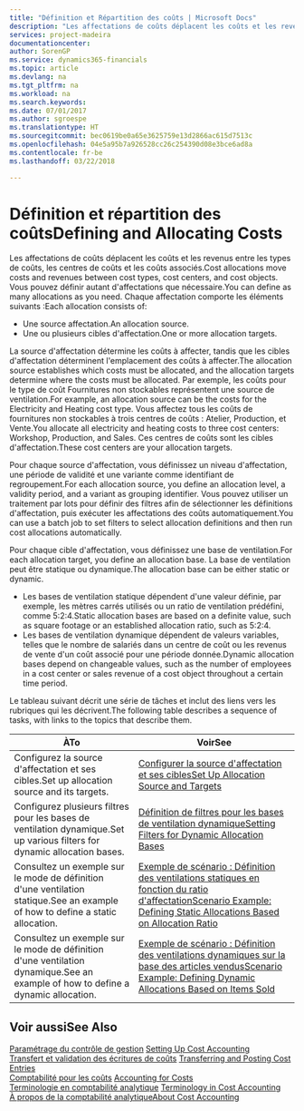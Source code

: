 ```yaml
---
title: "Définition et Répartition des coûts | Microsoft Docs"
description: "Les affectations de coûts déplacent les coûts et les revenus entre les types de coûts, les centres de coûts et les coûts associés. Vous pouvez définir autant d'affectations que nécessaire."
services: project-madeira
documentationcenter: 
author: SorenGP
ms.service: dynamics365-financials
ms.topic: article
ms.devlang: na
ms.tgt_pltfrm: na
ms.workload: na
ms.search.keywords: 
ms.date: 07/01/2017
ms.author: sgroespe
ms.translationtype: HT
ms.sourcegitcommit: bec0619be0a65e3625759e13d2866ac615d7513c
ms.openlocfilehash: 04e5a95b7a926528cc26c254390d08e3bce6ad8a
ms.contentlocale: fr-be
ms.lasthandoff: 03/22/2018

---
```

# <a name="defining-and-allocating-costs"></a><span data-ttu-id="06d7e-104">Définition et répartition des coûts</span><span class="sxs-lookup"><span data-stu-id="06d7e-104">Defining and Allocating Costs</span></span>
<span data-ttu-id="06d7e-105">Les affectations de coûts déplacent les coûts et les revenus entre les types de coûts, les centres de coûts et les coûts associés.</span><span class="sxs-lookup"><span data-stu-id="06d7e-105">Cost allocations move costs and revenues between cost types, cost centers, and cost objects.</span></span> <span data-ttu-id="06d7e-106">Vous pouvez définir autant d'affectations que nécessaire.</span><span class="sxs-lookup"><span data-stu-id="06d7e-106">You can define as many allocations as you need.</span></span> <span data-ttu-id="06d7e-107">Chaque affectation comporte les éléments suivants :</span><span class="sxs-lookup"><span data-stu-id="06d7e-107">Each allocation consists of:</span></span>  

-   <span data-ttu-id="06d7e-108">Une source affectation.</span><span class="sxs-lookup"><span data-stu-id="06d7e-108">An allocation source.</span></span>  
-   <span data-ttu-id="06d7e-109">Une ou plusieurs cibles d'affectation.</span><span class="sxs-lookup"><span data-stu-id="06d7e-109">One or more allocation targets.</span></span>  

<span data-ttu-id="06d7e-110">La source d'affectation détermine les coûts à affecter, tandis que les cibles d'affectation déterminent l'emplacement des coûts à affecter.</span><span class="sxs-lookup"><span data-stu-id="06d7e-110">The allocation source establishes which costs must be allocated, and the allocation targets determine where the costs must be allocated.</span></span> <span data-ttu-id="06d7e-111">Par exemple, les coûts pour le type de coût Fournitures non stockables représentent une source de ventilation.</span><span class="sxs-lookup"><span data-stu-id="06d7e-111">For example, an allocation source can be the costs for the Electricity and Heating cost type.</span></span> <span data-ttu-id="06d7e-112">Vous affectez tous les coûts de fournitures non stockables à trois centres de coûts : Atelier, Production, et Vente.</span><span class="sxs-lookup"><span data-stu-id="06d7e-112">You allocate all electricity and heating costs to three cost centers: Workshop, Production, and Sales.</span></span> <span data-ttu-id="06d7e-113">Ces centres de coûts sont les cibles d'affectation.</span><span class="sxs-lookup"><span data-stu-id="06d7e-113">These cost centers are your allocation targets.</span></span>  

<span data-ttu-id="06d7e-114">Pour chaque source d'affectation, vous définissez un niveau d'affectation, une période de validité et une variante comme identifiant de regroupement.</span><span class="sxs-lookup"><span data-stu-id="06d7e-114">For each allocation source, you define an allocation level, a validity period, and a variant as grouping identifier.</span></span> <span data-ttu-id="06d7e-115">Vous pouvez utiliser un traitement par lots pour définir des filtres afin de sélectionner les définitions d'affectation, puis exécuter les affectations des coûts automatiquement.</span><span class="sxs-lookup"><span data-stu-id="06d7e-115">You can use a batch job to set filters to select allocation definitions and then run cost allocations automatically.</span></span>  

<span data-ttu-id="06d7e-116">Pour chaque cible d'affectation, vous définissez une base de ventilation.</span><span class="sxs-lookup"><span data-stu-id="06d7e-116">For each allocation target, you define an allocation base.</span></span> <span data-ttu-id="06d7e-117">La base de ventilation peut être statique ou dynamique.</span><span class="sxs-lookup"><span data-stu-id="06d7e-117">The allocation base can be either static or dynamic.</span></span>  

-   <span data-ttu-id="06d7e-118">Les bases de ventilation statique dépendent d'une valeur définie, par exemple, les mètres carrés utilisés ou un ratio de ventilation prédéfini, comme 5:2:4.</span><span class="sxs-lookup"><span data-stu-id="06d7e-118">Static allocation bases are based on a definite value, such as square footage or an established allocation ratio, such as 5:2:4.</span></span>  
-   <span data-ttu-id="06d7e-119">Les bases de ventilation dynamique dépendent de valeurs variables, telles que le nombre de salariés dans un centre de coût ou les revenus de vente d'un coût associé pour une période donnée.</span><span class="sxs-lookup"><span data-stu-id="06d7e-119">Dynamic allocation bases depend on changeable values, such as the number of employees in a cost center or sales revenue of a cost object throughout a certain time period.</span></span>  

<span data-ttu-id="06d7e-120">Le tableau suivant décrit une série de tâches et inclut des liens vers les rubriques qui les décrivent.</span><span class="sxs-lookup"><span data-stu-id="06d7e-120">The following table describes a sequence of tasks, with links to the topics that describe them.</span></span>

|<span data-ttu-id="06d7e-121">À</span><span class="sxs-lookup"><span data-stu-id="06d7e-121">To</span></span>|<span data-ttu-id="06d7e-122">Voir</span><span class="sxs-lookup"><span data-stu-id="06d7e-122">See</span></span>|  
|--------|---------|  
|<span data-ttu-id="06d7e-123">Configurez la source d'affectation et ses cibles.</span><span class="sxs-lookup"><span data-stu-id="06d7e-123">Set up allocation source and its targets.</span></span>|[<span data-ttu-id="06d7e-124">Configurer la source d'affectation et ses cibles</span><span class="sxs-lookup"><span data-stu-id="06d7e-124">Set Up Allocation Source and Targets</span></span>](finance-how-to-set-up-allocation-source-and-targets.md)|  
|<span data-ttu-id="06d7e-125">Configurez plusieurs filtres pour les bases de ventilation dynamique.</span><span class="sxs-lookup"><span data-stu-id="06d7e-125">Set up various filters for dynamic allocation bases.</span></span>|[<span data-ttu-id="06d7e-126">Définition de filtres pour les bases de ventilation dynamique</span><span class="sxs-lookup"><span data-stu-id="06d7e-126">Setting Filters for Dynamic Allocation Bases</span></span>](finance-setting-filters-for-dynamic-allocation-bases.md)|  
|<span data-ttu-id="06d7e-127">Consultez un exemple sur le mode de définition d'une ventilation statique.</span><span class="sxs-lookup"><span data-stu-id="06d7e-127">See an example of how to define a static allocation.</span></span>|[<span data-ttu-id="06d7e-128">Exemple de scénario : Définition des ventilations statiques en fonction du ratio d'affectation</span><span class="sxs-lookup"><span data-stu-id="06d7e-128">Scenario Example: Defining Static Allocations Based on Allocation Ratio</span></span>](finance-scenario-example-defining-static-allocations-based-on-allocation-ratio.md)|  
|<span data-ttu-id="06d7e-129">Consultez un exemple sur le mode de définition d'une ventilation dynamique.</span><span class="sxs-lookup"><span data-stu-id="06d7e-129">See an example of how to define a dynamic allocation.</span></span>|[<span data-ttu-id="06d7e-130">Exemple de scénario : Définition des ventilations dynamiques sur la base des articles vendus</span><span class="sxs-lookup"><span data-stu-id="06d7e-130">Scenario Example: Defining Dynamic Allocations Based on Items Sold</span></span>](finance-scenario-example-defining-dynamic-allocations-based-on-items-sold.md)|  

## <a name="see-also"></a><span data-ttu-id="06d7e-131">Voir aussi</span><span class="sxs-lookup"><span data-stu-id="06d7e-131">See Also</span></span>  
 <span data-ttu-id="06d7e-132">[Paramétrage du contrôle de gestion](finance-set-up-cost-accounting.md) </span><span class="sxs-lookup"><span data-stu-id="06d7e-132">[Setting Up Cost Accounting](finance-set-up-cost-accounting.md) </span></span>  
 <span data-ttu-id="06d7e-133">[Transfert et validation des écritures de coûts](finance-transfer-and-post-cost-entries.md) </span><span class="sxs-lookup"><span data-stu-id="06d7e-133">[Transferring and Posting Cost Entries](finance-transfer-and-post-cost-entries.md) </span></span>  
 <span data-ttu-id="06d7e-134">[Comptabilité pour les coûts](finance-manage-cost-accounting.md) </span><span class="sxs-lookup"><span data-stu-id="06d7e-134">[Accounting for Costs](finance-manage-cost-accounting.md) </span></span>  
 <span data-ttu-id="06d7e-135">[Terminologie en comptabilité analytique](finance-terminology-in-cost-accounting.md) </span><span class="sxs-lookup"><span data-stu-id="06d7e-135">[Terminology in Cost Accounting](finance-terminology-in-cost-accounting.md) </span></span>  
 [<span data-ttu-id="06d7e-136">À propos de la comptabilité analytique</span><span class="sxs-lookup"><span data-stu-id="06d7e-136">About Cost Accounting</span></span>](finance-about-cost-accounting.md)

